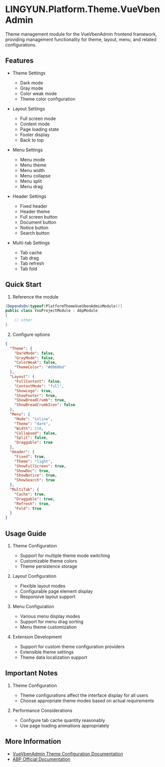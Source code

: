 # LINGYUN.Platform.Theme.VueVbenAdmin

Theme management module for the VueVbenAdmin frontend framework, providing management functionality for theme, layout, menu, and related configurations.

## Features

* Theme Settings
  * Dark mode
  * Gray mode
  * Color weak mode
  * Theme color configuration

* Layout Settings
  * Full screen mode
  * Content mode
  * Page loading state
  * Footer display
  * Back to top

* Menu Settings
  * Menu mode
  * Menu theme
  * Menu width
  * Menu collapse
  * Menu split
  * Menu drag

* Header Settings
  * Fixed header
  * Header theme
  * Full screen button
  * Document button
  * Notice button
  * Search button

* Multi-tab Settings
  * Tab cache
  * Tab drag
  * Tab refresh
  * Tab fold

## Quick Start

1. Reference the module
```csharp
[DependsOn(typeof(PlatformThemeVueVbenAdminModule))]
public class YouProjectModule : AbpModule
{
    // other
}
```

2. Configure options
```json
{
  "Theme": {
    "DarkMode": false,
    "GrayMode": false,
    "ColorWeak": false,
    "ThemeColor": "#0960bd"
  },
  "Layout": {
    "FullContent": false,
    "ContentMode": "full",
    "ShowLogo": true,
    "ShowFooter": true,
    "ShowBreadCrumb": true,
    "ShowBreadCrumbIcon": false
  },
  "Menu": {
    "Mode": "inline",
    "Theme": "dark",
    "Width": 210,
    "Collapsed": false,
    "Split": false,
    "Draggable": true
  },
  "Header": {
    "Fixed": true,
    "Theme": "light",
    "ShowFullScreen": true,
    "ShowDoc": true,
    "ShowNotice": true,
    "ShowSearch": true
  },
  "MultiTab": {
    "Cache": true,
    "Draggable": true,
    "Refresh": true,
    "Fold": true
  }
}
```

## Usage Guide

1. Theme Configuration
   * Support for multiple theme mode switching
   * Customizable theme colors
   * Theme persistence storage

2. Layout Configuration
   * Flexible layout modes
   * Configurable page element display
   * Responsive layout support

3. Menu Configuration
   * Various menu display modes
   * Support for menu drag sorting
   * Menu theme customization

4. Extension Development
   * Support for custom theme configuration providers
   * Extensible theme settings
   * Theme data localization support

## Important Notes

1. Theme Configuration
   * Theme configurations affect the interface display for all users
   * Choose appropriate theme modes based on actual requirements

2. Performance Considerations
   * Configure tab cache quantity reasonably
   * Use page loading animations appropriately

## More Information

* [VueVbenAdmin Theme Configuration Documentation](https://doc.vvbin.cn/guide/design.html)
* [ABP Official Documentation](https://docs.abp.io/)
